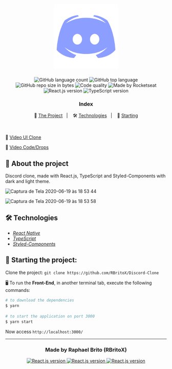 <h1 align="center">
  <img src="./src/assets/Logo.png" alt="Ecoleta" width="200">
</h1>

<p align="center">
  <img alt="GitHub language count" src="https://img.shields.io/github/languages/count/RBritoX/Discord-Clone">

  <img alt="GitHub top language" src="https://img.shields.io/github/languages/top/RBritoX/Discord-Clone">

  <img alt="GitHub repo size in bytes" src="https://img.shields.io/github/repo-size/RBritoX/Discord-Clone">

  <img alt="Code quality" src="https://api.codacy.com/project/badge/Grade/722ecf5da4644001995eba58bb45bfe9">
  
  <img alt="Made by Rocketseat" src="https://img.shields.io/github/license/rbritox/GoStack-GoBarber">

  <br>

  <img alt="React.js version" src="https://img.shields.io/badge/React.js-v16.13.1-60dafb?style=flat&logoColor=60dafb&logo=react">

  <img alt="TypeScript version" src="https://img.shields.io/badge/TypeScript-v3.9.3-007acc?style=flat&logoColor=007acc&logo=typescript">
</p>

<h3 align="center">
  Index
</h3>

<p align="center">
  📝 <a href="#-about-the-project">The Project</a>&nbsp;&nbsp;&nbsp;|&nbsp;&nbsp;&nbsp;
  🛠 <a href="#-technologies">Technologies</a>&nbsp;&nbsp;&nbsp;|&nbsp;&nbsp;&nbsp;
  🏁 <a href="#-starting-the-project">Starting</a>
</p>

<br/>

🎥 [Video UI Clone](https://www.youtube.com/watch?v=x4FdZd2-_uU&t=2538s)

🎥 [Video Code/Drops](https://www.youtube.com/watch?v=ngVU74daJ8Y)

## 📝 About the project
Discord clone, made with React.js, TypeScript and Styled-Components with dark and light theme.

![Captura de Tela 2020-06-19 às 18 53 44](https://user-images.githubusercontent.com/34657005/85182308-aef23400-b25e-11ea-8770-9abafe3344c3.png)

![Captura de Tela 2020-06-19 às 18 53 58](https://user-images.githubusercontent.com/34657005/85182323-baddf600-b25e-11ea-9014-97e8792df414.png)

## 🛠 Technologies
- *[React Native](https://reactnative.dev/)*
- *[TypeScript](https://www.typescriptlang.org/)*
- *[Styled-Components](https://styled-components.com/)*

## 🏁 Starting the project:

Clone the project: `git clone https://github.com/RBritoX/Discord-Clone`

🖥 To run the **Front-End**, in another terminal tab, execute the following commands:

````zsh
# to download the dependencies
$ yarn

# to start the application on port 3000
$ yarn start
````
Now access `http://localhost:3000/`

---

<h3 align="center">
  Made by Raphael Brito (RBritoX)
</h3>

<p align="center">
  <a href="https://www.linkedin.com/in/raphaellbrito/">
    <img alt="React.js version" src="https://img.shields.io/badge/LinkedIn-raphaellbrito-0e76a8?style=flat&logoColor=white&logo=linkedin">
  </a>
  <a href="https://www.facebook.com/RaphaBrito">
    <img alt="React.js version" src="https://img.shields.io/badge/Facebook-RaphaBrito-1778F2?style=flat&logoColor=white&logo=facebook">
  </a>
  <a href="https://www.instagram.com/raphaellbrito/">
    <img alt="React.js version" src="https://img.shields.io/badge/Instagram-@raphaellbrito-833AB4?style=flat&logoColor=white&logo=instagram">
  </a>
</p>
